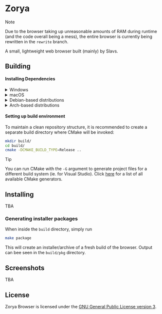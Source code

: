 # Zorya

> [!NOTE]
> Due to the browser taking up unreasonable amounts of RAM during runtime (and the code overall being a mess), the entire browser is currently being rewritten in the `rewrite` branch.

A small, lightweight web browser built (mainly) by Slavs.

## Building

#### Installing Dependencies

<details>
<summary>Windows</summary>

TBA

</details>

<details>
<summary>macOS</summary>

Make sure you have [Homebrew](https://brew.sh/) installed.

```bash
brew bundle
```

</details>

<details>
<summary>Debian-based distributions</summary>

```bash
sudo apt install cmake clang libsdl2{-dev,} libsdl2{-image,} libsdl2{-ttf.}
```

</details>

<details>
<summary>Arch-based distributions</summary>

```bash
sudo pacman -S cmake clang sdl2{_image,_ttf}
```

</details>

#### Setting up build environment

To maintain a clean repository structure, it is recommended to create a separate build directory where CMake will be invoked:

```bash
mkdir build/
cd build/
cmake -DCMAKE_BUILD_TYPE=Release ..
```

> [!TIP]
> You can run CMake with the `-G`  argument to generate project files for a different build system (ie. for Visual Studio). Click [here](https://cmake.org/cmake/help/latest/manual/cmake-generators.7.html) for a list of all available CMake generators.

## Installing

TBA

### Generating installer packages

When inside the `build` directory, simply run
```bash
make package
```

This will create an installer/archive of a fresh build of the browser. Output can bee seen in the `build/pkg` directory.

## Screenshots

TBA

## License

Zorya Browser is licensed under the [GNU General Public License version 3](LICENSE.txt).
